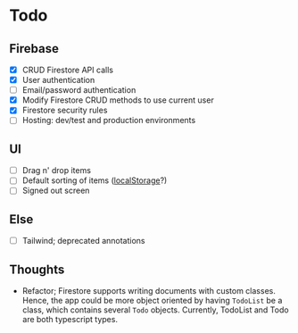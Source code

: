 # Todo

## Firebase

- [x] CRUD Firestore API calls
- [x] User authentication
- [ ] Email/password authentication
- [x] Modify Firestore CRUD methods to use current user
- [x] Firestore security rules
- [ ] Hosting: dev/test and production environments

## UI

- [ ] Drag n' drop items
- [ ] Default sorting of items ([localStorage](https://www.freecodecamp.org/news/how-to-use-localstorage-with-react-hooks-to-set-and-get-items/)?)
- [ ] Signed out screen

## Else

- [ ] Tailwind; deprecated annotations

## Thoughts

- Refactor; Firestore supports writing documents with custom classes. Hence, the app could be more object oriented by having `TodoList` be a class, which contains several `Todo` objects. Currently, TodoList and Todo are both typescript types.
